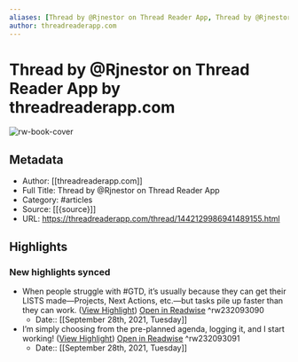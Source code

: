 ```yaml
---
aliases: [Thread by @Rjnestor on Thread Reader App, Thread by @Rjnestor on Thread Reader App]
author: threadreaderapp.com
---
```

# Thread by @Rjnestor on Thread Reader App by threadreaderapp.com

![rw-book-cover](https://readwise-assets.s3.amazonaws.com/static/images/article4.6bc1851654a0.png)

## Metadata
- Author: [[threadreaderapp.com]]
- Full Title: Thread by @Rjnestor on Thread Reader App
- Category: #articles
- Source: [[{source}]]
- URL: https://threadreaderapp.com/thread/1442129986941489155.html

## Highlights
### New highlights synced
- When people struggle with #GTD, it’s usually because they can get their LISTS made—Projects, Next Actions, etc.—but tasks pile up faster than they can work. ([View Highlight](https://instapaper.com/read/1448302413/17583141)) [Open in Readwise](https://readwise.io/open/232093090) ^rw232093090
    - Date:: [[September 28th, 2021, Tuesday]]
- I’m simply choosing from the pre-planned agenda, logging it, and I start working! ([View Highlight](https://instapaper.com/read/1448302413/17583142)) [Open in Readwise](https://readwise.io/open/232093091) ^rw232093091
    - Date:: [[September 28th, 2021, Tuesday]]
